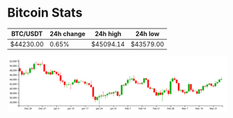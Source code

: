 # Bitcoin Stats

BTC/USDT|24h change|24h high|24h low|
|---|---|---|---|
|$44230.00|0.65%|$45094.14|$43579.00|

<img src="./chart.svg">
